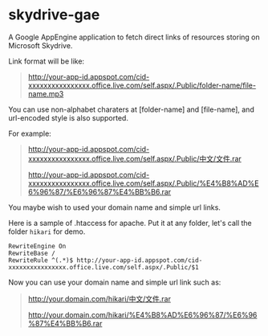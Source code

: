 skydrive-gae
============

A Google AppEngine application to fetch direct links of resources storing on Microsoft Skydrive.

Link format will be like:
> http://your-app-id.appspot.com/cid-xxxxxxxxxxxxxxxx.office.live.com/self.aspx/.Public/folder-name/file-name.mp3

You can use non-alphabet charaters at [folder-name] and [file-name], and url-encoded style is also supported.

For example:

> http://your-app-id.appspot.com/cid-xxxxxxxxxxxxxxxx.office.live.com/self.aspx/.Public/中文/文件.rar
> 
> http://your-app-id.appspot.com/cid-xxxxxxxxxxxxxxxx.office.live.com/self.aspx/.Public/%E4%B8%AD%E6%96%87/%E6%96%87%E4%BB%B6.rar

You maybe wish to used your domain name and simple url links.

Here is a sample of .htaccess for apache. Put it at any folder, let's call the folder `hikari` for demo.

    RewriteEngine On
    RewriteBase /
    RewriteRule ^(.*)$ http://your-app-id.appspot.com/cid-xxxxxxxxxxxxxxxx.office.live.com/self.aspx/.Public/$1

Now you can use your domain name and simple url link such as:

> http://your.domain.com/hikari/中文/文件.rar
> 
> http://your.domain.com/hikari/%E4%B8%AD%E6%96%87/%E6%96%87%E4%BB%B6.rar
